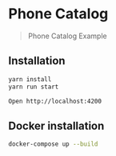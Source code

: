 # Phone Catalog 
> Phone Catalog Example

## Installation

```bash
yarn install
yarn run start

Open http://localhost:4200
```

## Docker installation

```bash
docker-compose up --build
```